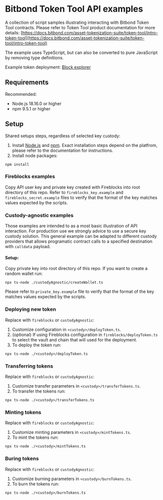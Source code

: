 # Bitbond Token Tool API examples
A collection of script samples illustrating interacting with Bitbond Token Tool
contracts. Please refer to Token Tool product documentation for more details:
[https://docs.bitbond.com/asset-tokenization-suite/token-tool/intro-token-tool](https://docs.bitbond.com/asset-tokenization-suite/token-tool/intro-token-tool)

The example uses TypeScript, but can also be converted to pure
JavaScript by removing type definitions.

Example token deployment: [Block explorer](https://mumbai.polygonscan.com/tx/0xd366367005e841cc97e0ffd02002114dfae41222559116b54f56298d45bf057d)

## Requirements
Recommended:
- Node.js 18.16.0 or higher
- npm 9.5.1 or higher

## Setup
Shared setups steps, regardless of selected key custody:
1. Install [Node.js](https://nodejs.org/en) and [npm](https://npmjs.com).
Exact installation steps depend on the platfrom, please refer to the documentation for instructions.
1. Install node packages:
```
npm install
```

### Fireblocks examples
Copy API user key and private key created with Fireblocks into root directory of this repo.
Refer to `fireblocks_key.example` and `fireblocks_secret.example` files to verify that
the format of the key matches values expected by the scripts.

### Custody-agnostic examples
Those examples are intended to as a most basic illustration of API interaction.
For production use we strongly advice to use a secure key custody solution. This
general example can be adapted to different custody providers that allows
programatic contract calls to a specified destination with `calldata` payload.

#### Setup:
Copy private key into root directory of this repo. If you want to create a random wallet run:
```
npx ts-node ./custodyAgnostic/createWallet.ts
```
Please refer to `private_key.example` file to verify that the format of the key
matches values expected by the scripts.

### Deploying new token

Replace <custody> with `fireblocks` or `custodyAgnostic`:
1. Customize configuration in `<custody>/deployToken.ts`.
1. (optional) If using Fireblocks configuration in `fireblocks/deployToken.ts` to select the vault and chain that will used for the deployment.
1. To deploy the token run:
```
npx ts-node ./<custody>/deployToken.ts
```

### Transferring tokens

Replace <custody> with `fireblocks` or `custodyAgnostic`:
1. Customize transfer parameters in `<custody>/transferTokens.ts`.
1. To transfer the tokens run:
```
npx ts-node ./<custody>/transferTokens.ts
```

### Minting tokens

Replace <custody> with `fireblocks` or `custodyAgnostic`:
1. Customize minting parameters in `<custody>/mintTokens.ts`.
1. To mint the tokens run:
```
npx ts-node ./<custody>/mintTokens.ts
```

### Buring tokens

Replace <custody> with `fireblocks` or `custodyAgnostic`:
1. Customize burning parameters in `<custody>/burnTokens.ts`.
1. To burn the tokens run:
```
npx ts-node ./<custody>/burnTokens.ts
```
